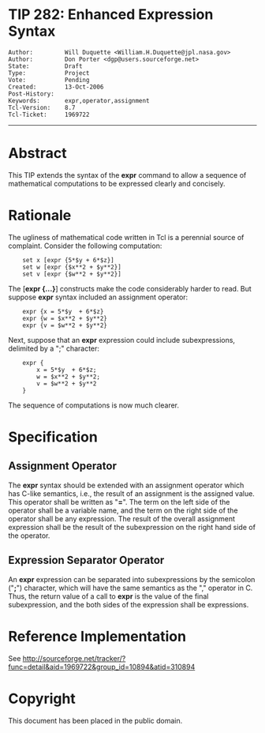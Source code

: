 # TIP 282: Enhanced Expression Syntax
	Author:         Will Duquette <William.H.Duquette@jpl.nasa.gov>
	Author:         Don Porter <dgp@users.sourceforge.net>
	State:          Draft
	Type:           Project
	Vote:           Pending
	Created:        13-Oct-2006
	Post-History:   
	Keywords:       expr,operator,assignment
	Tcl-Version:    8.7
	Tcl-Ticket:     1969722
-----

# Abstract

This TIP extends the syntax of the **expr** command to allow a sequence of
mathematical computations to be expressed clearly and concisely.

# Rationale

The ugliness of mathematical code written in Tcl is a perennial source of
complaint. Consider the following computation:

	    set x [expr {5*$y + 6*$z}]
	    set w [expr {$x**2 + $y**2}]
	    set v [expr {$w**2 + $y**2}]

The [**expr {...}**] constructs make the code considerably harder to read.
But suppose **expr** syntax included an assignment operator:

	    expr {x = 5*$y  + 6*$z}
	    expr {w = $x**2 + $y**2}
	    expr {v = $w**2 + $y**2}

Next, suppose that an **expr** expression could include subexpressions,
delimited by a ";" character:

	    expr {
	        x = 5*$y  + 6*$z;
	        w = $x**2 + $y**2;
	        v = $w**2 + $y**2
	    }

The sequence of computations is now much clearer.

# Specification

## Assignment Operator

The **expr** syntax should be extended with an assignment operator which has
C-like semantics, i.e., the result of an assignment is the assigned value.
This operator shall be written as "**=**". The term on the left side of the
operator shall be a variable name, and the term on the right side of the
operator shall be any expression. The result of the overall assignment
expression shall be the result of the subexpression on the right hand side of
the operator.

## Expression Separator Operator

An **expr** expression can be separated into subexpressions by the semicolon
\("**;**"\) character, which will have the same semantics as the "," operator
in C. Thus, the return value of a call to **expr** is the value of the final
subexpression, and the both sides of the expression shall be expressions.

# Reference Implementation

See <http://sourceforge.net/tracker/?func=detail&aid=1969722&group_id=10894&atid=310894> 

# Copyright

This document has been placed in the public domain.

